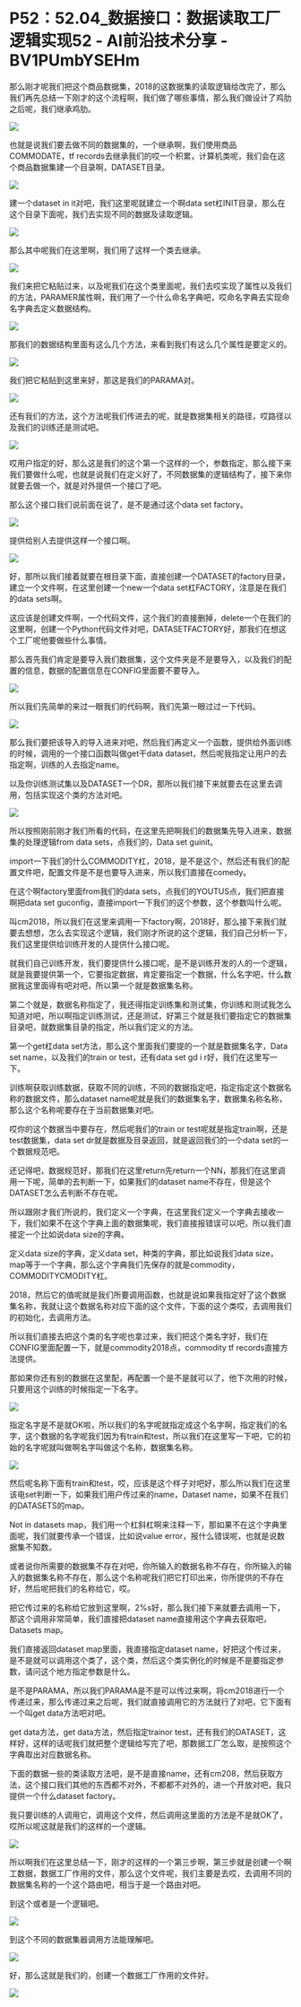 # P52：52.04_数据接口：数据读取工厂逻辑实现52 - AI前沿技术分享 - BV1PUmbYSEHm

那么刚才呢我们把这个商品数据集，2018的这数据集的读取逻辑给改完了，那么我们再先总结一下刚才的这个流程啊，我们做了哪些事情，那么我们做设计了鸡肋之后呢，我们继承鸡肋。



![](img/8b48845031b7de63cbe2b85a1050fdec_1.png)

也就是说我们要去做不同的数据集的，一个继承啊，我们使用商品COMMODATE，tf records去继承我们的哎一个积累，计算机类呢，我们会在这个商品数据集建一个目录啊，DATASET目录。



![](img/8b48845031b7de63cbe2b85a1050fdec_3.png)

建一个dataset in it对吧，我们这里呢就建立一个啊data set杠INIT目录，那么在这个目录下面呢，我们去实现不同的数据及读取逻辑。



![](img/8b48845031b7de63cbe2b85a1050fdec_5.png)

那么其中呢我们在这里啊，我们用了这样一个类去继承。

![](img/8b48845031b7de63cbe2b85a1050fdec_7.png)

我们来把它粘贴过来，以及呢我们在这个类里面呢，我们去哎实现了属性以及我们的方法，PARAMER属性啊，我们用了一个什么命名字典吧，哎命名字典去实现命名字典去定义数据结构。



![](img/8b48845031b7de63cbe2b85a1050fdec_9.png)

那我们的数据结构里面有这么几个方法，来看到我们有这么几个属性是要定义的。

![](img/8b48845031b7de63cbe2b85a1050fdec_11.png)

我们把它粘贴到这里来好，那这是我们的PARAMA对。

![](img/8b48845031b7de63cbe2b85a1050fdec_13.png)

还有我们的方法，这个方法呢我们传进去的呢，就是数据集相关的路径，哎路径以及我们的训练还是测试吧。

![](img/8b48845031b7de63cbe2b85a1050fdec_15.png)

哎用户指定的好，那么这是我们的这个第一个这样的一个，参数指定，那么接下来我们要做什么呢，也就是说我们在定义好了，不同数据集的逻辑结构了，接下来你就要去做一个，就是对外提供一个接口了吧。

那么这个接口我们说前面在说了，是不是通过这个data set factory。

![](img/8b48845031b7de63cbe2b85a1050fdec_17.png)

提供给别人去提供这样一个接口啊。

![](img/8b48845031b7de63cbe2b85a1050fdec_19.png)

好，那所以我们接着就要在根目录下面，直接创建一个DATASET的factory目录，建立一个文件啊，在这里创建一个new一个data set杠FACTORY，注意是在我们的data sets啊。

这应该是创建文件啊，一个代码文件，这个我们的直接删掉，delete一个在我们的这里啊，创建一个Python代码文件对吧，DATASETFACTORY好，那我们在想这个工厂呢他要做些什么事情。

那么首先我们肯定是要导入我们数据集，这个文件夹是不是要导入，以及我们的配置的信息，数据的配置信息在CONFIG里面要不要导入。



![](img/8b48845031b7de63cbe2b85a1050fdec_21.png)

所以我们先简单的来过一眼我们的代码啊，我们先第一眼过过一下代码。

![](img/8b48845031b7de63cbe2b85a1050fdec_23.png)

那么我们要把该导入的导入进来对吧，然后我们再定义一个函数，提供给外面训练的时候，调用的一个接口函数叫做get干data dataset，然后呢我指定让用户的去指定啊，训练的人去指定name。

以及你训练测试集以及DATASET一个DR，那所以我们接下来就要去在这里去调用，包括实现这个类的方法对吧。



![](img/8b48845031b7de63cbe2b85a1050fdec_25.png)

所以按照刚前刚才我们所看的代码，在这里先把啊我们的数据集先导入进来，数据集的处理逻辑from data sets，点我们的，Data set guinit。

import一下我们的什么COMMODITY杠，2018，是不是这个，然后还有我们的配置文件吧，配置文件是不是也要导入进来，所以我们直接在comedy。

在这个啊factory里面from我们的data sets，点我们的YOUTUS点，我们把直接啊把data set guconfig，直接import一下我们的这个参数，这个参数叫什么呢。

叫cm2018，所以我们在这里来调用一下factory啊，2018好，那么接下来我们就要去想想，怎么去实现这个逻辑，我们刚才所说的这个逻辑，我们自己分析一下，我们这里提供给训练开发的人提供什么接口呢。

就我们自己训练开发，我们要提供什么接口呢，是不是训练开发的人的一个逻辑，就是我要提供第一个，它要指定数据，肯定要指定一个数据，什么名字吧，什么数据我这里面得有吧对吧，所以第一个就是数据集名称。

第二个就是，数据名称指定了，我还得指定训练集和测试集，你训练和测试我怎么知道对吧，所以啊指定训练测试，还是测试，好第三个就是我们要指定它的数据集目录吧，就数据集目录的指定，所以我们定义的方法。

第一个get杠data set方法，那么这个里面我们要提的一个就是数据集名字，Data set name，以及我们的train or test，还有data set gd i r好，我们在这里写一下。

训练啊获取训练数据，获取不同的训练，不同的数据指定吧，指定指定这个数据名称的数据文件，那么dataset name呢就是我们的数据集名字，数据集名称名称，那么这个名称呢要存在于当前数据集对吧。

哎你的这个数据当中要存在，然后呢我们的train or test呢就是指定train啊，还是test数据集，data set dr就是数据及目录返回，就是返回我们的一个data set的一个数据规范吧。

还记得吧，数据规范好，那我们在这里return先return一个NN，那我们在这里调用一下呢，简单的去判断一下，如果我们的dataset name不存在，但是这个DATASET怎么去判断不存在呢。

所以跟刚才我们所说的，我们定义一个字典，在这里我们定义一个字典去接收一下，我们如果不在这个字典上面的数据集呢，我们直接报错误可以吧，所以我们直接定一个比如说data size的字典。

定义data size的字典，定义data set，种类的字典，那比如说我们data size，map等于一个字典，那么这个字典我们先保存的就是commodity，COMMODITYCMODITY杠。

2018，然后它的值呢就是我们所要调用函数，也就是说如果我指定好了这个数据集名称，我就让这个数据名称对应下面的这个文件，下面的这个类哎，去调用我们的初始化，去调用方法。

所以我们直接去把这个类的名字呢也拿过来，我们把这个类名字好，我们在CONFIG里面配置一下，就是commodity2018点，commodity tf records直接方法提供。

那如果你还有别的数据在这里配，再配置一个是不是就可以了，他下次用的时候，只要用这个训练的时候指定一下名字。



![](img/8b48845031b7de63cbe2b85a1050fdec_27.png)

指定名字是不是就OK啦，所以我们的名字呢就指定成这个名字啊，指定我们的名字，这个数据的名字呢我们因为有train和test，所以我们在这里写一下吧，它的初始的名字呢就叫做啊名字叫做这个名称，数据集名称。



![](img/8b48845031b7de63cbe2b85a1050fdec_29.png)

然后呢名称下面有train和test，哎，应该是这个样子对吧好，那么所以我们在这里该电set判断一下，如果我们用户传过来的name，Dataset name，如果不在我们的DATASETS的map。

Not in datasets map，我们用一个杠斜杠啊来注释一下，那如果不在这个字典里面呢，我们就要传承一个错误，比如说value error，报什么错误呢，也就是说数据集不知数。

或者说你所需要的数据集不存在对吧，你所输入的数据名称不存在，你所输入的输入的数据集名称不存在，那么这个名称呢我们把它打印出来，你所提供的不存在好，然后呢把我们的名称给它，哎。

把它传过来的名称给它放到这里啊，2%s好，那么我们接下来就要去调用一下，那这个调用非常简单，我们直接把dataset name直接用这个字典去获取吧，Datasets map。

我们直接返回dataset map里面，我直接指定dataset name，好把这个传过来，是不是就可以调用这个类了，这个类，然后这个类实例化的时候是不是要指定参数，请问这个地方指定参数是什么。

是不是PARAMA，所以我们PARAMA是不是可以传过来啊，将cm2018进行一个传递过来，那么传递过来之后呢，我们就直接调用它的方法就行了对吧，它下面有一个叫get data方法吧对吧。

get data方法，get data方法，然后指定trainor test，还有我们的DATASET，这样好，这样的话呢我们就把整个逻辑给写完了吧，那数据工厂怎么取，是按照这个字典取出对应数据名称。

下面的数据一些的类读取方法吧，是不是直接name，还有cm208，然后获取方法，这个接口我们其他的东西都不对外，不都都不对外的，进一个开放对吧，我只提供一个什么dataset factory。

我只要训练的人调用它，调用这个文件，然后调用这里面的方法是不是就OK了，哎所以呢这就是我们的这样的一个逻辑。



![](img/8b48845031b7de63cbe2b85a1050fdec_31.png)

所以啊我们在这里总结一下，刚才的这样的一个第三步啊，第三步就是创建一个啊工数据，数据工厂作用的文件，那么这个文件呢，我们主要是去哎，去调用不同的数据集名称的一个这个路由吧，相当于是一个路由对吧。

到这个或者是一个逻辑吧。

![](img/8b48845031b7de63cbe2b85a1050fdec_33.png)

到这个不同的数据集器调用方法能理解吧。

![](img/8b48845031b7de63cbe2b85a1050fdec_35.png)

好，那么这就是我们的，创建一个数据工厂作用的文件好。

![](img/8b48845031b7de63cbe2b85a1050fdec_37.png)